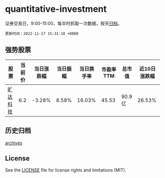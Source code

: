 # quantitative-investment

证券交易日，9:00-15:00，每半时抓取一次数据，按天[归档](archives)。

`更新时间：2022-11-17 15:31:18 +0800`

## 强势股票

|股票|当前价|当日涨跌幅|当日振幅|当日换手率|市盈率TTM|总市值|近10日涨跌幅|
|----|----|----|----|----|----|----|----|
|[旷达科技](https://xueqiu.com/S/SZ002516)|6.2|-3.28%|8.58%|16.03%|45.53|90.9亿|26.53%|

## 历史归档

[archives](archives)

## License

See the [LICENSE](LICENSE) file for license rights and limitations (MIT).
